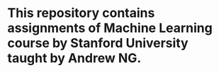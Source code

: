 # This repository contains assignments of Machine Learning course by Stanford University taught by Andrew NG.
